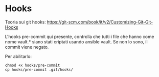 Hooks
=====

Teoria sui git hooks: <https://git-scm.com/book/it/v2/Customizing-Git-Git-Hooks>

L'hooks pre-commit qui presente, controlla che tutti i file che hanno come nome vault.* siano stati criptati usando ansible vault. Se non lo sono, il commit viene negato.

Per abilitarlo:

```console
chmod +x hooks/pre-commit
cp hooks/pre-commit .git/hooks/
```
